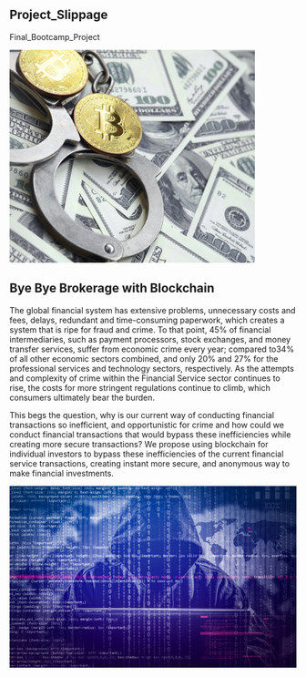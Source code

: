 ## Project_Slippage
Final_Bootcamp_Project


![Image2](Images/Image_2.png)




## Bye Bye Brokerage with Blockchain

The global financial system has extensive problems, unnecessary costs and fees, delays, redundant and time-consuming paperwork, which creates a system that is ripe for fraud and crime. To that point, 45% of financial intermediaries, such as payment processors, stock exchanges, and money transfer services, suffer from economic crime every year; compared to34% of all other economic sectors combined, and only 20% and 27% for the professional services and technology sectors, respectively.  As the attempts and complexity of crime within the Financial Service sector continues to rise, the costs for more stringent regulations continue to climb, which consumers ultimately bear the burden.



This begs the question, why is our current way of conducting financial transactions so inefficient, and opportunistic for crime and how could we conduct financial transactions that would bypass these inefficiencies while creating more secure transactions?  We propose using blockchain for individual investors to bypass these inefficiencies of the current financial service transactions, creating instant more secure, and anonymous way to make financial investments.


![Image1](Images/Image_1.png)
